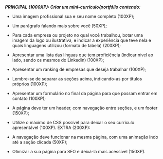 ***PRINCIPAL (1000XP): Criar um mini-currículo/portfólio contendo:***

- Uma imagem profissional sua e seu nome completo (100XP);
- Um parágrafo falando mais sobre você (50XP);
- Para cada empresa ou projeto no qual você trabalhou, botar uma imagem da logo ou ilustrativa, e indicar a experiência que teve nela e quais linguagens utilizou (formato de tabela) (200XP);
- Apresentar uma lista das línguas que tem proficiência (indicar nível ao lado, sendo os mesmos do Linkedin) (100XP);
- Apresentar um ranking de empresas que deseja trabalhar (100XP);
- Lembre-se de separar as seções acima, indicando-as por títulos próprios (100XP);
- Apresentar um formulário no final da página para que possam entrar em contato (100XP);
- A página deve ter um header, com navegação entre seções, e um footer (150XP);
- Utilize o máximo de CSS possível para deixar o seu currículo apresentável (100XP).
EXTRA (200XP):

- A navegação deve funcionar na mesma página, com uma animação indo até a seção clicada (50XP);
- Otimizar a sua página para SEO e deixá-la mais acessível (150XP).
